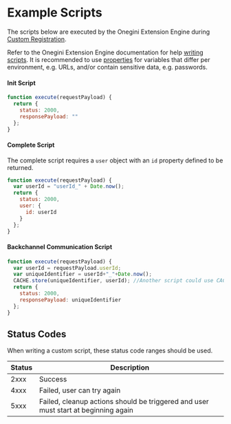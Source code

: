 # Example Scripts

The scripts below are executed by the Onegini Extension Engine during [Custom Registration](./index.md).

Refer to the Onegini Extension Engine documentation for help [writing scripts](https://docs-single-tenant.onegini.com/msp/stable/extension-engine/topics/writing-scripts.html). 
It is recommended to use [properties](../technical-app-management/extension-engine/extension-engine-properties.md) for variables that differ per environment, 
e.g. URLs, and/or contain sensitive data, e.g. passwords.

#### Init Script
```js
function execute(requestPayload) {
  return {
    status: 2000,
    responsePayload: ""
  };
}
```

#### Complete Script
The complete script requires a `user` object with an `id` property defined to be returned.

```js
function execute(requestPayload) {
  var userId = "userId_" + Date.now();
  return {
    status: 2000,
    user: {
      id: userId
    }
  };
}
```

#### Backchannel Communication Script

```js
function execute(requestPayload) {
  var userId = requestPayload.userId;
  var uniqueIdentifier = userId+"_"+Date.now();
  CACHE.store(uniqueIdentifier, userId); //Another script could use CACHE.fetch(...) to retrieve the stored value
  return {
    status: 2000,
    responsePayload: uniqueIdentifier
  };
}
```


## Status Codes
When writing a custom script, these status code ranges should be used.

| Status | Description                                 
|--------|------------------------------------------------------------------------------------
| 2xxx   | Success                                     
| 4xxx   | Failed, user can try again                                                         
| 5xxx   | Failed, cleanup actions should be triggered and user must start at beginning again 
